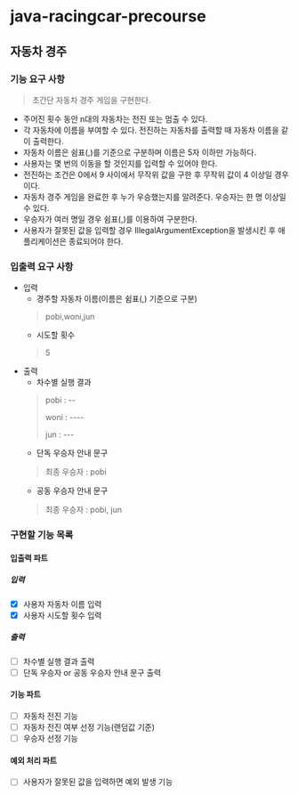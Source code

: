 # java-racingcar-precourse

## 자동차 경주

### 기능 요구 사항

> 초간단 자동차 경주 게임을 구현한다.

- 주어진 횟수 동안 n대의 자동차는 전진 또는 멈출 수 있다.
- 각 자동차에 이름을 부여할 수 있다. 전진하는 자동차를 출력할 때 자동차 이름을 같이 출력한다.
- 자동차 이름은 쉼표(,)를 기준으로 구분하며 이름은 5자 이하만 가능하다.
- 사용자는 몇 번의 이동을 할 것인지를 입력할 수 있어야 한다.
- 전진하는 조건은 0에서 9 사이에서 무작위 값을 구한 후 무작위 값이 4 이상일 경우이다.
- 자동차 경주 게임을 완료한 후 누가 우승했는지를 알려준다. 우승자는 한 명 이상일 수 있다.
- 우승자가 여러 명일 경우 쉼표(,)를 이용하여 구분한다.
- 사용자가 잘못된 값을 입력할 경우 IllegalArgumentException을 발생시킨 후 애플리케이션은 종료되어야 한다.

### 입출력 요구 사항

- 입력
    - 경주할 자동차 이름(이름은 쉼표(,) 기준으로 구분)
  > pobi,woni,jun
    - 시도할 횟수
  > 5
- 출력
    - 차수별 실행 결과
  > pobi : --
  >
  >woni : ----
  >
  >jun : ---
    - 단독 우승자 안내 문구
  > 최종 우승자 : pobi
    - 공동 우승자 안내 문구
  > 최종 우승자 : pobi, jun

### 구현할 기능 목록

#### 입출력 파트

##### 입력

- [x] 사용자 자동차 이름 입력
- [x] 사용자 시도할 횟수 입력

##### 출력

- [ ] 차수별 실행 결과 출력
- [ ] 단독 우승자 or 공동 우승자 안내 문구 출력

#### 기능 파트

- [ ] 자동차 전진 기능
- [ ] 자동차 전진 여부 선정 기능(랜덤값 기준)
- [ ] 우승자 선정 기능

#### 예외 처리 파트

- [ ] 사용자가 잘못된 값을 입력하면 예외 발생 기능
